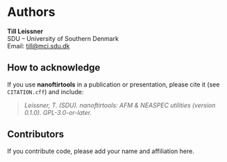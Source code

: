 # Authors

**Till Leissner**  
SDU – University of Southern Denmark  
Email: <till@mci.sdu.dk>

## How to acknowledge
If you use **nanoftirtools** in a publication or presentation, please cite it (see `CITATION.cff`) and include:
> *Leissner, T. (SDU). nanoftirtools: AFM & NEASPEC utilities (version 0.1.0). GPL-3.0-or-later.*

## Contributors
If you contribute code, please add your name and affiliation here.
